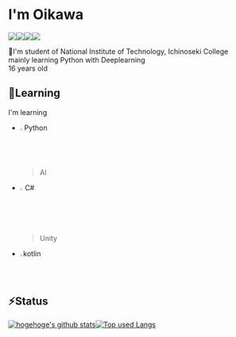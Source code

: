 # I'm Oikawa
<img src="https://img.shields.io/badge/-Windows-0078D6.svg?logo=windows&style=popout"><img src="https://img.shields.io/badge/-VScode-007AC0.svg?logo=visualstudiocode&style=popout"><img src="https://img.shields.io/badge/-Intellij%20IDEA-000000.svg?logo=intellijidea&style=popout"><img src="https://img.shields.io/badge/-Python-fff462.svg?logo=python&style=popout">

🏫I'm student of National Institute of Technology, Ichinoseki College  
mainly learning Python with Deeplearning  
16 years old

## 📕Learning
I'm learning
- <img src="https://i.imgur.com/B97qV9g.png" title="source: imgur.com" width="1.7%"/>Python  
  >AI 
- <img src="https://i.imgur.com/cyaoO9I.png" title="source: imgur.com" width="2%"/>C#  
  >Unity  
- <img src="https://i.imgur.com/Vmb4LcD.png" title="source: imgur.com" width="1.3%"/>kotlin


## ⚡Status
[![hogehoge's github stats](https://github-readme-stats.vercel.app/api?username=4mmntf&hide=contribs&count_private=true&show_icons=true&theme=tokyonight)](https://github.com/4mmntf/)[![Top used Langs](https://github-readme-stats.vercel.app/api/top-langs/?username=4mmntf&layout=compact&theme=tokyonight)](https://github.com/4mmntf/)

<!--
**4mmntf/4mmntf** is a ✨ _special_ ✨ repository because its `README.md` (this file) appears on your GitHub profile.

Here are some ideas to get you started:

- 🔭 I’m currently working on ...
- 🌱 I’m currently learning ...
- 👯 I’m looking to collaborate on ...
- 🤔 I’m looking for help with ...
- 💬 Ask me about ...
- 📫 How to reach me: ...
- 😄 Pronouns: ...
- ⚡ Fun fact: ...
-->
